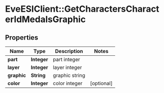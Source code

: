 # EveESIClient::GetCharactersCharacterIdMedalsGraphic

## Properties
Name | Type | Description | Notes
------------ | ------------- | ------------- | -------------
**part** | **Integer** | part integer | 
**layer** | **Integer** | layer integer | 
**graphic** | **String** | graphic string | 
**color** | **Integer** | color integer | [optional] 


